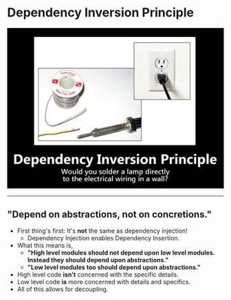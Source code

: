 # Dependency Inversion Principle

![Illustration: Interface segregation principle](../storage/5-dependency-inversion-principle.png)

---

## "Depend on abstractions, not on concretions."

* First thing's first: It's **not** the same as dependency injection!
   * Dependency Injection enables Dependency Insertion.
* What this means is,
   * **"High level modules should not depend upon low level modules. Instead they should depend upon abstractions."**
   * **"Low level modules too should depend upon abstractions."**
* High level code **isn’t** concerned with the specific details.
* Low level code **is** more concerned with details and specifics.
* All of this allows for decoupling.


